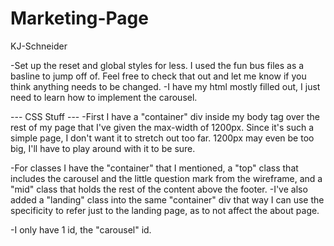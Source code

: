 # Marketing-Page

KJ-Schneider

-Set up the reset and global styles for less. I used the fun bus files as a basline to jump off of. Feel free to check that out and let me know if you think anything needs to be changed.
-I have my html mostly filled out, I just need to learn how to implement the carousel.

--- CSS Stuff ---
-First I have a "container" div inside my body tag over the rest of my page that I've given the max-width of 1200px. Since it's such a simple page, I don't want it to stretch out too far. 1200px may even be too big, I'll have to play around with it to be sure.

-For classes I have the "container" that I mentioned, a "top" class that includes the carousel and the little question mark from the wireframe, and a "mid" class that holds the rest of the content above the footer.
-I've also added a "landing" class into the same "container" div that way I can use the specificity to refer just to the landing page, as to not affect the about page.

-I only have 1 id, the "carousel" id.